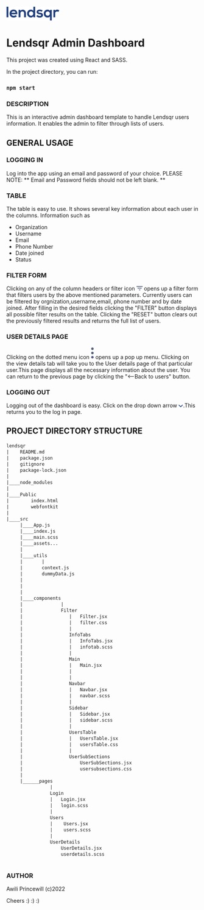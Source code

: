  ![logo](./src/assets/lendsqr.png)

# Lendsqr Admin Dashboard

This project was created using React and SASS.


In the project directory, you can run:
### `npm start`

### DESCRIPTION
This is an interactive admin dashboard template to handle Lendsqr users information. 
It enables the admin to filter through lists of users.

## GENERAL USAGE

### LOGGING IN
Log into the app using an email and password of your choice. 
PLEASE NOTE: ** Email and Password fields should not be left blank. **

### TABLE
The table is easy to use. It shows several key information about each user in the columns.
Information such as
- Organization
- Username
- Email
- Phone Number
- Date joined
- Status

### FILTER FORM
Clicking on any of the column headers or filter icon ![filter icon](./src/assets/arrowDown.png) opens up a filter form that filters
users by the above mentioned parameters. Currently users can be filtered by orgnization,username,email, phone number and by date joined.
After filling in the desired fields clicking the "FILTER" button displays all possible filter results on the table.
Clicking the "RESET" button clears out the previously filtered results and returns the full list of users.

### USER DETAILS PAGE
Clicking on the dotted menu icon ![menu icon](./src/assets/more.svg) opens up a pop up menu. Clicking on the view 
details tab will take you to the User details page of that particular user.This page displays all the necessary information about the user. You can return to the previous page by clicking the "<--Back to users" button.

### LOGGING OUT
Logging out of the dashboard is easy. Click on the drop down arrow ![dropDownArrow](./src/assets/SidebarTopIcons/arrow.png).This returns you to the log in page.

## PROJECT DIRECTORY STRUCTURE

```
lendsqr
|    README.md
|    package.json
|    gitignore
|    package-lock.json
|    
|____node_modules
|            
|____Public
|        index.html
|        webfontkit
|
|____src
     |____App.js
     |____index.js
     |____main.scss
     |____assets...
     |
     |____utils
     |       |
     |       context.js
     |       dummyData.js
     |         
     | 
     |
     |____components
     |              |
     |              Filter
     |                 |   Filter.jsx
     |                 |   filter.css
     |                 |
     |                 InfoTabs
     |                 |   InfoTabs.jsx
     |                 |   infotab.scss
     |                 |
     |                 Main
     |                 |   Main.jsx
     |                 |  
     |                 |
     |                 Navbar
     |                 |   Navbar.jsx
     |                 |   navbar.scss
     |                 |
     |                 Sidebar
     |                 |   Sidebar.jsx
     |                 |   sidebar.scss
     |                 |
     |                 UsersTable
     |                 |   UsersTable.jsx
     |                 |   usersTable.css
     |                 |
     |                 UserSubSections
     |                     UserSubSections.jsx
     |                     usersubsections.css
     |                 
     |______pages
                |
                Login
                |   Login.jsx
                |   login.scss
                |
                Users
                |    Users.jsx
                |    users.scss
                |
                UserDetails
                    UserDetails.jsx
                    userdetails.scss
                    
```
                
### AUTHOR
Awili Princewill (c)2022

Cheers :) :) :)
